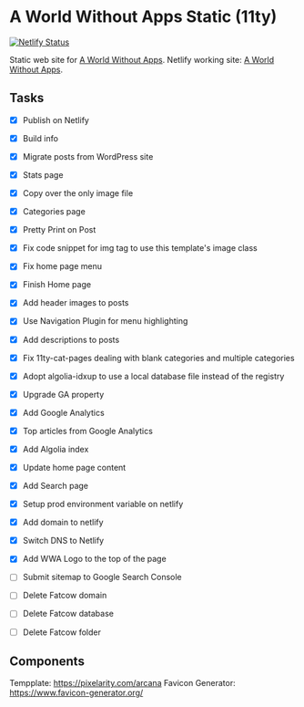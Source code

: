 # A World Without Apps Static (11ty)

[![Netlify Status](https://api.netlify.com/api/v1/badges/8217dd04-95bb-4618-bea9-a3551d0b922d/deploy-status)](https://app.netlify.com/sites/world-without-apps/deploys)

Static web site for [A World Without Apps](https://aworldwithoutapps.com).
Netlify working site: [A World Without Apps](https://world-without-apps.netlify.app).

## Tasks

* [x] Publish on Netlify
* [x] Build info
* [x] Migrate posts from WordPress site
* [x] Stats page
* [x] Copy over the only image file
* [x] Categories page 
* [x] Pretty Print on Post
* [x] Fix code snippet for img tag to use this template's image class
* [x] Fix home page menu
* [x] Finish Home page
* [x] Add header images to posts
* [x] Use Navigation Plugin for menu highlighting
* [x] Add descriptions to posts
* [x] Fix 11ty-cat-pages dealing with blank categories and multiple categories
* [x] Adopt algolia-idxup to use a local database file instead of the registry
* [x] Upgrade GA property
* [x] Add Google Analytics
* [x] Top articles from Google Analytics
* [x] Add Algolia index
* [x] Update home page content
* [x] Add Search page
* [x] Setup prod environment variable on netlify
* [x] Add domain to netlify
* [x] Switch DNS to Netlify
* [x] Add WWA Logo to the top of the page
* [ ] Submit sitemap to Google Search Console
* [ ] Delete Fatcow domain
* [ ] Delete Fatcow database
* [ ] Delete Fatcow folder


## Components

Tempplate: https://pixelarity.com/arcana
Favicon Generator: https://www.favicon-generator.org/
